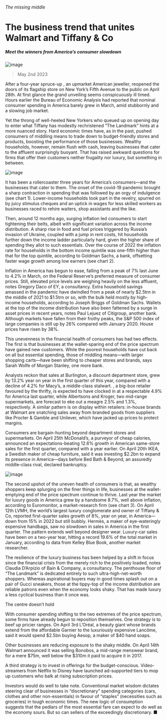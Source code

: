 ###### The missing middle
# The business trend that unites Walmart and Tiffany & Co 
##### Meet the winners from America’s consumer slowdown 
![image](images/20230506_WBD001.jpg) 
> May 2nd 2023 
After a four-year spruce-up , an upmarket American jeweller, reopened the doors of its flagship store on New York’s Fifth Avenue to the public on April 28th. At first glance the grand unveiling seems conspicuously ill timed. Hours earlier the Bureau of Economic Analysis had reported that nominal consumer spending in America barely grew in March, amid stubbornly  and a slowing job market.
Yet the throng of well-heeled New Yorkers who queued up on opening day to enter what Tiffany has modestly rechristened “The Landmark” hints at a more nuanced story. Hard economic times have, as in the past, pushed consumers of middling means to trade down to budget-friendly stores and products, boosting the performance of those businesses. Wealthy households, however, remain flush with cash, leaving businesses that cater to the affluent surprisingly buoyant. That has raised awkward questions for firms that offer their customers neither frugality nor luxury, but something in between.
![image](images/20230506_WBC894.png) 

It has been a rollercoaster three years for America’s consumers—and the businesses that cater to them. The onset of the covid-19 pandemic brought a sharp contraction in spending that was followed by an orgy of indulgence (see chart 1). Lower-income households took part in the revelry, spurred on by juicy stimulus cheques and an uptick in wages for less skilled workers as businesses raced to rehire waiters, shop assistants and the like.
Then, around 12 months ago, surging inflation led consumers to start tightening their belts, albeit with significant variation across the income distribution. A sharp rise in food and fuel prices triggered by Russia’s invasion of Ukraine, coupled with a jump in rent costs, hit households further down the income ladder particularly hard, given the higher share of spending they allot to such essentials. Over the course of 2022 the inflation rate for households in the bottom income quintile was one-fifth higher than that for the top quintile, according to Goldman Sachs, a bank, offsetting faster wage growth among low earners (see chart 2).
Inflation in America has begun to ease, falling from a peak of 7% last June to 4.2% in March, on the Federal Reserve’s preferred measure of consumer prices. Still, elevated price levels are weighing heavily on the less affluent, notes Gregory Daco of EY, a consultancy. Extra household savings amassed in the pandemic have dwindled from a peak of nearly $2.5trn in the middle of 2021 to $1.5trn or so, with the bulk held mostly by high-income households, according to Joseph Briggs of Goldman Sachs. Wallets at the top of the income distribution have also been fattened by a surge in asset prices in recent years, notes Paul Lejuez of Citigroup, another bank. Although markets have fallen from their frothy peaks, the S&amp;P 500 index of large companies is still up by 26% compared with January 2020. House prices have risen by 38%.
This unevenness in the financial health of consumers has had two effects. The first is that businesses at the wallet-sparing end of the price spectrum have gained new customers. While the poorest households have cut back on all but essential spending, those of middling means—with larger shopping carts—have been shifting to cheaper stores and brands, says Sarah Wolfe of Morgan Stanley, one more bank.
Analysts reckon that sales at Burlington, a discount department store, grew by 13.2% year on year in the first quarter of this year, compared with a decline of 4.2% for Macy’s, a middle-class stalwart. , a big-box retailer favoured by the thrifty, is expected to have clocked in at a respectable 4.9% for America last quarter, while Albertsons and Kroger, two mid-range supermarkets, are forecast to eke out a meagre 2.5% and 1.3%, respectively. A similar pattern is on display within retailers: in-house brands at Walmart are snatching sales away from branded goods from suppliers like Procter &amp; Gamble and Unilever, which have jacked up prices to protect margins. 
Consumers are bargain-hunting beyond department stores and supermarkets. On April 25th McDonald’s, a purveyor of cheap calories, announced an expectations-beating 12.6% growth in American same-store sales for the first quarter, compared with a year earlier. On April 20th IKEA, a Swedish maker of cheap furniture, said it was investing $2.2bn to expand its presence in America—days before Bed Bath &amp; Beyond, an assuredly middle-class rival, declared bankruptcy.
![image](images/20230506_WBC896.png) 

The second upshot of the uneven health of consumers is that, as wealthy shoppers keep splurging on the finer things in life, businesses at the wallet-emptying end of the price spectrum continue to thrive. Last year the market for luxury goods in America grew by a handsome 8.7%, well above inflation, according to Euromonitor, a market-research firm (see chart 3). On April 12th LVMH, the world’s largest luxury conglomerate and owner of Tiffany &amp; Co, reported first-quarter sales growth of 8%, year on year, in America—down from 15% in 2022 but still bubbly. Hermès, a maker of eye-wateringly expensive handbags, saw no slowdown in sales in America in the first quarter. The pattern extends well beyond designer wear. Luxury-car sales have been on a two-year tear, hitting a record 19.6% of the total market in January, according to data from Kelley Blue Book, another market researcher.
The resilience of the luxury business has been helped by a shift in focus since the financial crisis from the merely rich to the positively loaded, notes Claudia D’Arpizio of Bain &amp; Company, a consultancy. The penthouse floor of “The Landmark” is dedicated entirely to such ultra-high-net-worth shoppers. Whereas aspirational buyers may in good times splash out on a pair of Gucci sneakers, those at the tippy-top of the income distribution are reliable patrons even when the economy looks shaky. That has made luxury a less cyclical business than it once was.
The centre doesn’t hold
With consumer spending shifting to the two extremes of the price spectrum, some firms have already begun to reposition themselves. One strategy is to beef up pricier ranges. On April 3rd L’Oréal, a beauty giant whose brands extend from the affordable Garnier to the luxuriously expensive Lancôme, said it would spend $2.5bn buying Aesop, a maker of $40 hand soaps. 
Other businesses are reducing exposure to the shaky middle. On April 14th Walmart announced it was selling Bonobos, a mid-range menswear brand, for a mere $75m, well below the $310m it paid to acquire it in 2017. 
A third strategy is to invest in offerings for the budget-conscious. Video-streamers from Netflix to Disney have launched ad-supported tiers to mop up customers who balk at rising subscription prices.
Investors would do well to take note. Conventional market wisdom dictates steering clear of businesses in “discretionary” spending categories (cars, clothes and other non-essentials) in favour of “staples” (necessities such as groceries) in tough economic times. The new logic of consumption suggests that the pedlars of the most essential fare can expect to do well as the economy sours. But so can sellers of the exceedingly discretionary. ■

